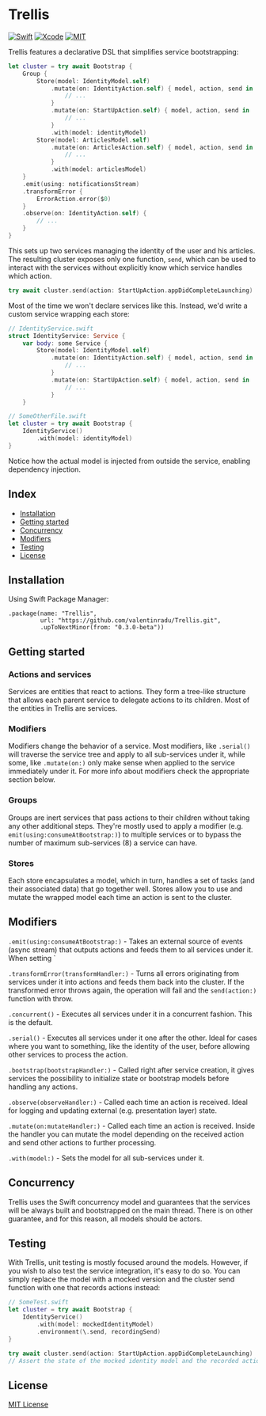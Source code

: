 # Trellis

[![Swift](https://img.shields.io/badge/Swift-5.6-orange.svg?style=for-the-badge&logo=swift)](https://swift.org)
[![Xcode](https://img.shields.io/badge/Xcode-13-blue.svg?style=for-the-badge&logo=Xcode&logoColor=white)](https://developer.apple.com/xcode)
[![MIT](https://img.shields.io/badge/license-MIT-black.svg?style=for-the-badge)](https://opensource.org/licenses/MIT)

Trellis features a declarative DSL that simplifies service bootstrapping: 

```swift
let cluster = try await Bootstrap {
    Group {
        Store(model: IdentityModel.self)
            .mutate(on: IdentityAction.self) { model, action, send in
                // ...
            }
            .mutate(on: StartUpAction.self) { model, action, send in
                // ...
            }
            .with(model: identityModel)
        Store(model: ArticlesModel.self)
            .mutate(on: ArticlesAction.self) { model, action, send in
                // ...
            }
            .with(model: articlesModel)
    }
    .emit(using: notificationsStream)
    .transformError {
        ErrorAction.error($0)
    }
    .observe(on: IdentityAction.self) {
        // ...
    }
}
```

This sets up two services managing the identity of the user and his articles. The resulting cluster exposes only one function, `send`, which can be used to interact with the services without explicitly know which service handles which action.

```swift
try await cluster.send(action: StartUpAction.appDidCompleteLaunching)
```

Most of the time we won't declare services like this. Instead, we'd write a custom service wrapping each store:

```swift
// IdentityService.swift
struct IdentityService: Service {
    var body: some Service {
        Store(model: IdentityModel.self)
            .mutate(on: IdentityAction.self) { model, action, send in
                // ...
            }
            .mutate(on: StartUpAction.self) { model, action, send in
                // ...
            }
    }

// SomeOtherFile.swift
let cluster = try await Bootstrap {
    IdentityService()
        .with(model: identityModel)
}
```

Notice how the actual model is injected from outside the service, enabling dependency injection.

## Index
* [Installation](#installation)
* [Getting started](#getting-started)
* [Concurrency](#concurrency)
* [Modifiers](#modifiers)
* [Testing](#testing)
* [License](#license)

## Installation

Using Swift Package Manager:
```
.package(name: "Trellis",
         url: "https://github.com/valentinradu/Trellis.git",
         .upToNextMinor(from: "0.3.0-beta"))
```

## Getting started

### Actions and services

Services are entities that react to actions. They form a tree-like structure that allows each parent service to delegate actions to its children. Most of the entities in Trellis are services. 

### Modifiers

Modifiers change the behavior of a service. Most modifiers, like `.serial()` will traverse the service tree and apply to all sub-services under it, while some, like `.mutate(on:)` only make sense when applied to the service immediately under it. For more info about modifiers check the appropriate section below.

### Groups

Groups are inert services that pass actions to their children without taking any other additional steps. They're mostly used to apply a modifier (e.g. `emit(using:consumeAtBootstrap:)`) to multiple services or to bypass the number of maximum sub-services (8) a service can have.

### Stores

Each store encapsulates a model, which in turn, handles a set of tasks (and their associated data) that go together well. Stores allow you to use and mutate the wrapped model each time an action is sent to the cluster.

## Modifiers

`.emit(using:consumeAtBootstrap:)` - Takes an external source of events (async stream) that outputs actions and feeds them to all services under it. When setting `

`.transformError(transformHandler:)` - Turns all errors originating from services under it into actions and feeds them back into the cluster. If the transformed error throws again, the operation will fail and the `send(action:)` function with throw.

`.concurrent()` - Executes all services under it in a concurrent fashion. This is the default.

`.serial()` - Executes all services under it one after the other. Ideal for cases where you want to something, like the identity of the user, before allowing other services to process the action.

`.bootstrap(bootstrapHandler:)` - Called right after service creation, it gives services the possibility to initialize state or bootstrap models before handling any actions.

`.observe(observeHandler:)` - Called each time an action is received. Ideal for logging and updating external (e.g. presentation layer) state.

`.mutate(on:mutateHandler:)` - Called each time an action is received. Inside the handler you can mutate the model depending on the received action and send other actions to further processing.

`.with(model:)` - Sets the model for all sub-services under it.

## Concurrency

Trellis uses the Swift concurrency model and guarantees that the services will be always built and bootstrapped on the main thread. There is on other guarantee, and for this reason, all models should be actors.

## Testing

With Trellis, unit testing is mostly focused around the models. However, if you wish to also test the service integration, it's easy to do so. You can simply replace the model with a mocked version and the cluster send function with one that records actions instead:

```swift
// SomeTest.swift
let cluster = try await Bootstrap {
    IdentityService()
        .with(model: mockedIdentityModel)
        .environment(\.send, recordingSend)
}

try await cluster.send(action: StartUpAction.appDidCompleteLaunching)
// Assert the state of the mocked identity model and the recorded actions
```

## License
[MIT License](LICENSE)
